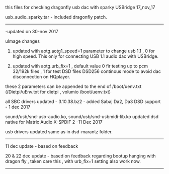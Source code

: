 this files for checking dragonfly usb dac with sparky USBridge 17_nov_17

usb_audio_sparky.tar  - included dragonfly patch.

*******************************************

-updated on 30-nov 2017

uImage  changes

1) updated with aotg.aotg1_speed=1 parameter to change usb 1.1 , 0 for high speed. This only for connecting USB 1.1 audio dac with USBridge.

2) updated with aotg.urb_fix=1  , default value 0 fir testing up to pcm 32/192k files , 1 for test DSD files DSD256 continous mode to avoid dac disconnection on HQplayer.

these 2 parameters can be appended to the end of /boot/uenv.txt  (/Dietpi/uEnv.txt for dietpi , volumio /boot/uenv.txt)

all SBC drivers updated - 3.10.38.bz2 - added Sabaj Da2, Da3 DSD support  - 1 dec 2017

sound/usb/snd-usb-audio.ko, sound/usb/snd-usbmidi-lib.ko updated dsd native for Matrix Audio X-SPDIF 2 -11 Dec 2017

usb drivers updated same as in dsd-marantz folder.
************************************************************

11 dec update -  based on feedback

20 & 22 dec update - based on feedback regarding bootup hanging with dragon fly , taken care this , with urb_fix=1 setting also work now.

*****************



